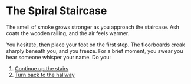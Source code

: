 # The Spiral Staircase  

The smell of smoke grows stronger as you approach the staircase. Ash coats the wooden railing, and the air feels warmer.  

You hesitate, then place your foot on the first step. The floorboards creak sharply beneath you, and you freeze. For a brief moment, you swear you hear someone whisper your name.
Do you:  
1. [Continue up the stairs](upstairs.md)  
2. [Turn back to the hallway](hallway.md)
